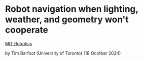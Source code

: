 # Robot navigation when lighting, weather, and geometry won't cooperate
[MIT Robotics](https://www.youtube.com/watch?v=oelXylttvS4)

by Tim Barfoot (University of Toronto) (18 Ocotber 2024)

